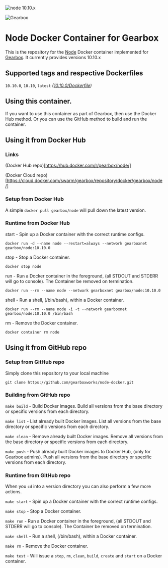 ![node 10.10.x](https://img.shields.io/badge/node-10.10.x-green.svg)

![Gearbox](https://github.com/gearboxworks/gearbox.github.io/raw/master/Gearbox-100x.png)


# Node Docker Container for Gearbox
This is the repository for the [Node](https://nodejs.org/en/) Docker container implemented for [Gearbox](https://github.com/gearboxworks/gearbox).
It currently provides versions 10.10.x


## Supported tags and respective Dockerfiles

`10.10.0`, `10.10`, `latest` _([10.10.0/Dockerfile](https://github.com/gearboxworks/node-docker/blob/master/10.10.0/Dockerfile))_


## Using this container.
If you want to use this container as part of Gearbox, then use the Docker Hub method.
Or you can use the GitHub method to build and run the container.


## Using it from Docker Hub

### Links
(Docker Hub repo)[https://hub.docker.com/r/gearbox/node/]

(Docker Cloud repo)[https://cloud.docker.com/swarm/gearbox/repository/docker/gearbox/node/]


### Setup from Docker Hub
A simple `docker pull gearbox/node` will pull down the latest version.


### Runtime from Docker Hub
start - Spin up a Docker container with the correct runtime configs.

`docker run -d --name node --restart=always --network gearboxnet gearbox/node:10.10.0`

stop - Stop a Docker container.

`docker stop node`

run - Run a Docker container in the foreground, (all STDOUT and STDERR will go to console). The Container be removed on termination.

`docker run --rm --name node --network gearboxnet gearbox/node:10.10.0`

shell - Run a shell, (/bin/bash), within a Docker container.

`docker run --rm --name node -i -t --network gearboxnet gearbox/node:10.10.0 /bin/bash`

rm - Remove the Docker container.

`docker container rm node`


## Using it from GitHub repo

### Setup from GitHub repo
Simply clone this repository to your local machine

`git clone https://github.com/gearboxworks/node-docker.git`


### Building from GitHub repo
`make build` - Build Docker images. Build all versions from the base directory or specific versions from each directory.


`make list` - List already built Docker images. List all versions from the base directory or specific versions from each directory.


`make clean` - Remove already built Docker images. Remove all versions from the base directory or specific versions from each directory.


`make push` - Push already built Docker images to Docker Hub, (only for Gearbox admins). Push all versions from the base directory or specific versions from each directory.


### Runtime from GitHub repo
When you `cd` into a version directory you can also perform a few more actions.

`make start` - Spin up a Docker container with the correct runtime configs.


`make stop` - Stop a Docker container.


`make run` - Run a Docker container in the foreground, (all STDOUT and STDERR will go to console). The Container be removed on termination.


`make shell` - Run a shell, (/bin/bash), within a Docker container.


`make rm` - Remove the Docker container.


`make test` - Will issue a `stop`, `rm`, `clean`, `build`, `create` and `start` on a Docker container.


